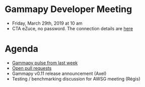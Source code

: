 # Gammapy Developer Meeting

* Friday, March 29th, 2019 at 10 am
* CTA eZuce, no password.  The connection details are [here](../ezuce.txt)

# Agenda

* [Gammapy pulse from last week](https://github.com/gammapy/gammapy/pulse)
* [Open pull requests]()
* Gammapy v0.11 release announcement (Axel)
* Testing / benchmarking discussion for AWSG meeting (Régis)


